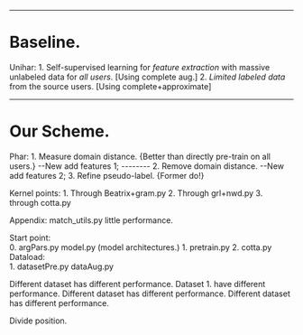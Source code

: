 
----------------------
# Baseline.
Unihar: 
	1. Self-supervised learning for *feature extraction* with massive unlabeled data for *all users*.  [Using complete aug.]
	2. *Limited labeled data* from the source users.  [Using complete+approximate]

----------------------
# Our Scheme. 
Phar: 
	1. Measure domain distance. {Better than directly pre-train on all users.}  	--New add features 1; 
	-------- 
	2. Remove domain distance.  													--New add features 2; 
	3. Refine pseudo-label. {Former do!} 

Kernel points:
	1. Through Beatrix+gram.py
	2. Through grl+nwd.py
	3. through cotta.py

Appendix: 
	match_utils.py little performance. 

Start point:  
	0. argPars.py model.py (model architectures.)
	1. pretrain.py
	2. cotta.py
Dataload:  
	1. datasetPre.py	dataAug.py	

Different dataset has different performance. 
Dataset 1. have different performance.
Different dataset has different performance. 
Different dataset has different performance. 

Divide position. 

